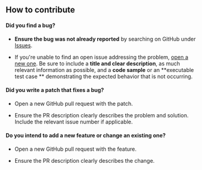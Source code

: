 ## How to contribute

#### **Did you find a bug?**

* **Ensure the bug was not already reported** by searching on GitHub
  under [Issues](https://github.com/StPfeffer/kmfacil/issues).

* If you're unable to find an open issue addressing the
  problem, [open a new one](https://github.com/StPfeffer/kmfacil/issues/new/choose). Be sure to include a **title
  and clear description**, as much relevant information as possible, and a **code sample** or an **executable test case
  ** demonstrating the expected behavior that is not occurring.

#### **Did you write a patch that fixes a bug?**

* Open a new GitHub pull request with the patch.

* Ensure the PR description clearly describes the problem and solution. Include the relevant issue number if applicable.

#### **Do you intend to add a new feature or change an existing one?**

* Open a new GitHub pull request with the feature.

* Ensure the PR description clearly describes the change.